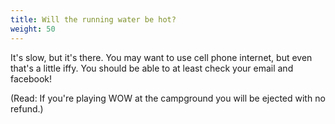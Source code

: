 ```yaml
---
title: Will the running water be hot?
weight: 50
---
```

It's slow, but it's there. You may want to use cell phone internet, but even that's a little iffy. You should be able to at least check your email and facebook!

(Read: If you're playing WOW at the campground you will be ejected with no refund.)
